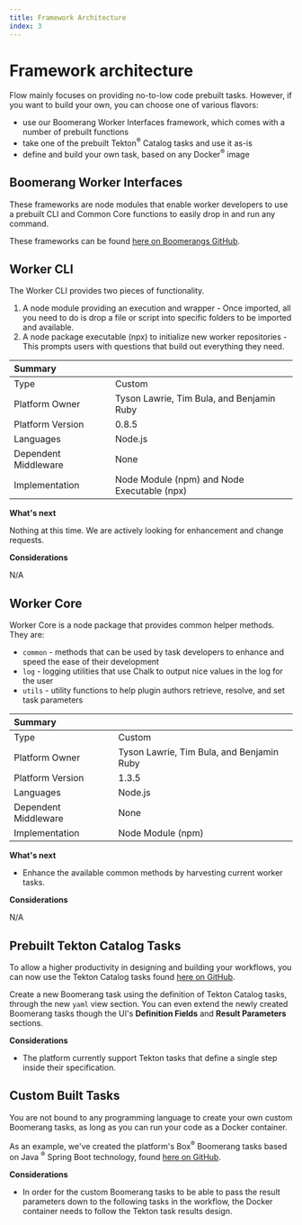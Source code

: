 ```yaml
---
title: Framework Architecture
index: 3
---
```


# Framework architecture

Flow mainly focuses on providing no-to-low code prebuilt tasks. However, if you want to build your own, you can choose one of various flavors:

- use our Boomerang Worker Interfaces framework, which comes with a number of prebuilt functions
- take one of the prebuilt Tekton<sup>®</sup> Catalog tasks and use it as-is
- define and build your own task, based on any Docker<sup>®</sup> image

## Boomerang Worker Interfaces

These frameworks are node modules that enable worker developers to use a prebuilt CLI and Common Core functions to easily drop in and run any command.

These frameworks can be found [here on Boomerangs GitHub](https://github.com/boomerang-io/worker.interfaces).

## Worker CLI

The Worker CLI provides two pieces of functionality.

1. A node module providing an execution and wrapper - Once imported, all you need to do is drop a file or script into specific folders to be imported and available.
2. A node package executable (npx) to initialize new worker repositories - This prompts users with questions that build out everything they need.

| Summary              |                                             |
| :------------------- | :------------------------------------------ |
| Type                 | Custom                                      |
| Platform Owner       | Tyson Lawrie, Tim Bula, and Benjamin Ruby   |
| Platform Version     | 0.8.5                                       |
| Languages            | Node.js                                     |
| Dependent Middleware | None                                        |
| Implementation       | Node Module (npm) and Node Executable (npx) |

**What's next**

Nothing at this time. We are actively looking for enhancement and change requests.

**Considerations**

N/A

## Worker Core

Worker Core is a node package that provides common helper methods. They are:

- `common` - methods that can be used by task developers to enhance and speed the ease of their development
- `log` - logging utilities that use Chalk to output nice values in the log for the user
- `utils` - utility functions to help plugin authors retrieve, resolve, and set task parameters

| Summary              |                                           |
| :------------------- | :---------------------------------------- |
| Type                 | Custom                                    |
| Platform Owner       | Tyson Lawrie, Tim Bula, and Benjamin Ruby |
| Platform Version     | 1.3.5                                     |
| Languages            | Node.js                                   |
| Dependent Middleware | None                                      |
| Implementation       | Node Module (npm)                         |

**What's next**

- Enhance the available common methods by harvesting current worker tasks.

**Considerations**

N/A

## Prebuilt Tekton Catalog Tasks

To allow a higher productivity in designing and building your workflows, you can now use the Tekton Catalog tasks found [here on GitHub](https://github.com/tektoncd/catalog).

Create a new Boomerang task using the definition of Tekton Catalog tasks, through the new `yaml` view section. You can even extend the newly created Boomerang tasks though the UI's **Definition Fields** and **Result Parameters** sections.

**Considerations**

- The platform currently support Tekton tasks that define a single step inside their specification.

## Custom Built Tasks

You are not bound to any programming language to create your own custom Boomerang tasks, as long as you can run your code as a Docker container.

As an example, we've created the platform's Box<sup>®</sup> Boomerang tasks based on Java <sup>®</sup> Spring Boot technology, found [here on GitHub](https://github.com/boomerang-io/worker.box).

**Considerations**

- In order for the custom Boomerang tasks to be able to pass the result parameters down to the following tasks in the workflow, the Docker container needs to follow the Tekton task results design.
